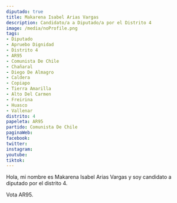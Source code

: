 ```yaml
---
diputado: true
title: Makarena Isabel Arias Vargas
description: Candidato/a a Diputado/a por el Distrito 4
image: /media/noProfile.png
tags:
- Diputado
- Apruebo Dignidad
- Distrito 4
- AR95
- Comunista De Chile
- Chañaral
- Diego De Almagro
- Caldera
- Copiapo
- Tierra Amarilla
- Alto Del Carmen
- Freirina
- Huasco
- Vallenar
distrito: 4
papeleta: AR95
partido: Comunista De Chile
paginaWeb:
facebook:
twitter:
instagram:
youtube:
tiktok:
---
```

Hola, mi nombre es Makarena Isabel Arias Vargas y soy candidato a diputado por el distrito 4.

Vota AR95.